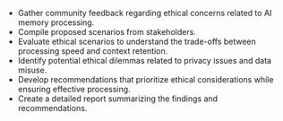- Gather community feedback regarding ethical concerns related to AI memory processing.
- Compile proposed scenarios from stakeholders.
- Evaluate ethical scenarios to understand the trade-offs between processing speed and context retention.
- Identify potential ethical dilemmas related to privacy issues and data misuse.
- Develop recommendations that prioritize ethical considerations while ensuring effective processing.
- Create a detailed report summarizing the findings and recommendations.